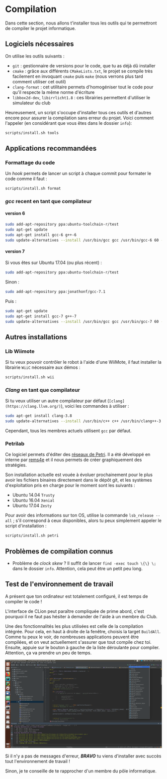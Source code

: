 # Compilation

Dans cette section, nous allons t'installer tous les outils qui te permettront de compiler le projet informatique.

## Logiciels nécessaires

On utilise les outils suivants :
- `git` : gestionnaire de versions pour le code, que tu as déjà dû installer
- `cmake` : grâce aux différents `CMakeLists.txt`, le projet se compile très facilement en invoquant `cmake` puis `make` (nous verrons plus tard comment utiliser cet outil)
- `clang-format` : cet utilitaire permets d'homogéniser tout le code pour qu'il respecte la même norme d'écriture
- `libbox2d-dev`, `libirrlicht1.8` : ces librairies permettent d'utiliser le simulateur du club

Heureusement, un script s'occupe d'installer tous ces outils et d'autres encore pour assurer la compilation sans erreur du projet. Voici comment l'appeler (en considérant que vous êtes dans le dossier `info`):

```bash
scripts/install.sh tools
```

## Applications recommandées
### Formattage du code

Un *hook* permets de lancer un script à chaque commit pour formater le code comme il faut :
```bash
scripts/install.sh format
```

### _gcc_ recent en tant que compilateur
#### version 6
```bash
sudo add-apt-repository ppa:ubuntu-toolchain-r/test
sudo apt-get update
sudo apt-get install gcc-6 g++-6
sudo update-alternatives --install /usr/bin/gcc gcc /usr/bin/gcc-6 60 --slave /usr/bin/g++ g++ /usr/bin/g++-6
```

#### version 7
Si vous êtes sur Ubuntu 17.04 (ou plus récent) :
```bash
sudo add-apt-repository ppa:ubuntu-toolchain-r/test
```
Sinon :
```bash
sudo add-apt-repository ppa:jonathonf/gcc-7.1
```

Puis :
```bash
sudo apt-get update
sudo apt-get install gcc-7 g++-7
sudo update-alternatives --install /usr/bin/gcc gcc /usr/bin/gcc-7 60 --slave /usr/bin/g++ g++ /usr/bin/g++-7
```

## Autres installations
### Lib Wiimote

Si tu veux pouvoir contrôler le robot à l'aide d'une WiiMote, il faut installer la librairie `WiiC` nécessaire aux démos :
```bash
scripts/install.sh wii
```

### *Clang* en tant que compilateur

Si tu veux utiliser un autre compilateur par défaut (`[clang](https://clang.llvm.org/)`), voici les commandes à utiliser :
```bash
sudo apt-get install clang-3.8
sudo update-alternatives --install /usr/bin/c++ c++ /usr/bin/clang++-3.8 100
```

Cependant, tous les membres actuels utilisent `gcc` par défaut.

### Petrilab

Ce logiciel permets d'éditer des [réseaux de Petri](https://fr.wikipedia.org/wiki/R%C3%A9seau_de_Petri). Il a été développé en interne par [rems4e](https://github.com/rems4e) et il nous permets de créer graphiquement des stratégies.

Son installation actuelle est vouée à évoluer prochainement pour le plus avoir les fichiers binaires directement dans le dépôt git, et les systèmes d'exploitation pris en charge pour le moment sont les suivants :

- Ubuntu 14.04 `Trusty`
- Ubuntu 16.04 `Xenial`
- Ubuntu 17.04 `Zesty`

Pour avoir des informations sur ton OS, utilise la commande `lsb_release --all` ; s'il correspond à ceux disponibles, alors tu peux simplement appeler le script d'installation :
```bash
scripts/install.sh petri
```

## Problèmes de compilation connus

- Problème de *clock skew* ? Il suffit de lancer `find -exec touch \{\} \;` dans le dossier `info`. Attention, cela peut être un petit peu long.

## Test de l'environnement de travail

A présent que ton ordinateur est totalement configuré, il est temps de compiler le code !

L'interface de CLion peut paraître compliquée de prime abord, c'est pourquoi il ne faut pas hésiter à demander de l'aide à un membre du Club.

Une des fonctionnalités les plus utilisées est celle de la compilation intégrée. Pour cela, en haut à droite de la fenêtre, choisis la target `BuildAll`. Comme tu peux le voir, de nombreuses applications peuvent être compilées, et on veut actuellement s'assurer que tout compile chez toi. Ensuite, appuie sur le bouton à gauche de la liste déroulante pour compiler. Attention, ça va prendre un peu de temps.

<p align="center">
<img src="assets/ide/BuildAll.png" alt="CLion et sa fonctionnalité BuildAll">
</p>

Si il n'y a pas de messages d'erreur, ***BRAVO*** tu viens d'installer avec succès tout l'environnement de travail !

Sinon, je te conseille de te rapprocher d'un membre du pôle informatique.

